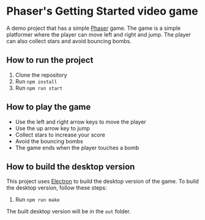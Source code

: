 # Phaser's Getting Started video game

A demo project that has a simple [Phaser](https://phaser.io/) game. The game is a simple platformer where the player can move left and right and jump. The player can also collect stars and avoid bouncing bombs.

## How to run the project

1. Clone the repository
2. Run `npm install`
3. Run `npm run start`

## How to play the game

- Use the left and right arrow keys to move the player
- Use the up arrow key to jump
- Collect stars to increase your score
- Avoid the bouncing bombs
- The game ends when the player touches a bomb

## How to build the desktop version

This project uses [Electron](https://www.electronjs.org/) to build the desktop version of the game. To build the desktop version, follow these steps:

1. Run `npm run make`

The built desktop version will be in the `out` folder.

